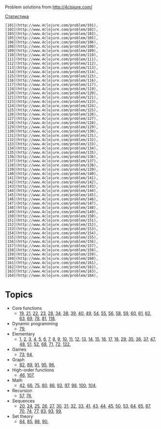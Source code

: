 Problem solutions from http://4clojure.com/

[Статистика](http://www.4clojure.com/user/raptor_mvk)

    [101](http://www.4clojure.com/problem/101),
    [102](http://www.4clojure.com/problem/102),
    [103](http://www.4clojure.com/problem/103),
    [105](http://www.4clojure.com/problem/105),
    [106](http://www.4clojure.com/problem/106),
    [108](http://www.4clojure.com/problem/108),
    [109](http://www.4clojure.com/problem/109),
    [110](http://www.4clojure.com/problem/110),
    [111](http://www.4clojure.com/problem/111),
    [112](http://www.4clojure.com/problem/112),
    [113](http://www.4clojure.com/problem/113),
    [114](http://www.4clojure.com/problem/114),
    [115](http://www.4clojure.com/problem/115),
    [116](http://www.4clojure.com/problem/116),
    [117](http://www.4clojure.com/problem/117),
    [119](http://www.4clojure.com/problem/119),
    [120](http://www.4clojure.com/problem/120),
    [121](http://www.4clojure.com/problem/121),
    [123](http://www.4clojure.com/problem/123),
    [124](http://www.4clojure.com/problem/124),
    [125](http://www.4clojure.com/problem/125),
    [126](http://www.4clojure.com/problem/126),
    [127](http://www.4clojure.com/problem/127),
    [128](http://www.4clojure.com/problem/128),
    [129](http://www.4clojure.com/problem/129),
    [130](http://www.4clojure.com/problem/130),
    [131](http://www.4clojure.com/problem/131),
    [132](http://www.4clojure.com/problem/132),
    [133](http://www.4clojure.com/problem/133),
    [134](http://www.4clojure.com/problem/134),
    [135](http://www.4clojure.com/problem/135),
    [136](http://www.4clojure.com/problem/136),
    [137](http://www.4clojure.com/problem/137),
    [138](http://www.4clojure.com/problem/138),
    [139](http://www.4clojure.com/problem/139),
    [140](http://www.4clojure.com/problem/140),
    [141](http://www.4clojure.com/problem/141),
    [142](http://www.4clojure.com/problem/142),
    [143](http://www.4clojure.com/problem/143),
    [144](http://www.4clojure.com/problem/144),
    [145](http://www.4clojure.com/problem/145),
    [146](http://www.4clojure.com/problem/146),
    [147](http://www.4clojure.com/problem/147),
    [148](http://www.4clojure.com/problem/148),
    [149](http://www.4clojure.com/problem/149),
    [150](http://www.4clojure.com/problem/150),
    [151](http://www.4clojure.com/problem/151),
    [152](http://www.4clojure.com/problem/152),
    [153](http://www.4clojure.com/problem/153),
    [154](http://www.4clojure.com/problem/154),
    [155](http://www.4clojure.com/problem/155),
    [156](http://www.4clojure.com/problem/156),
    [157](http://www.4clojure.com/problem/157),
    [158](http://www.4clojure.com/problem/158),
    [159](http://www.4clojure.com/problem/159),
    [160](http://www.4clojure.com/problem/160),
    [161](http://www.4clojure.com/problem/161),
    [162](http://www.4clojure.com/problem/162),
    [163](http://www.4clojure.com/problem/163),
    [164](http://www.4clojure.com/problem/164),

# Topics

* Core functions
  * [19](http://www.4clojure.com/problem/19),
    [21](http://www.4clojure.com/problem/21),
    [22](http://www.4clojure.com/problem/22),
    [23](http://www.4clojure.com/problem/23),
    [28](http://www.4clojure.com/problem/28),
    [34](http://www.4clojure.com/problem/34),
    [38](http://www.4clojure.com/problem/38),
    [39](http://www.4clojure.com/problem/39),
    [40](http://www.4clojure.com/problem/40),
    [49](http://www.4clojure.com/problem/49),
    [54](http://www.4clojure.com/problem/54),
    [55](http://www.4clojure.com/problem/55),
    [56](http://www.4clojure.com/problem/56),
    [58](http://www.4clojure.com/problem/58),
    [59](http://www.4clojure.com/problem/59),
    [60](http://www.4clojure.com/problem/60),
    [61](http://www.4clojure.com/problem/61),
    [62](http://www.4clojure.com/problem/62),
    [63](http://www.4clojure.com/problem/63),
    [69](http://www.4clojure.com/problem/69),
    [78](http://www.4clojure.com/problem/78),
    [81](http://www.4clojure.com/problem/81),
    [118](http://www.4clojure.com/problem/118),
* Dynamic programming
  * [79](http://www.4clojure.com/problem/79),
* Elementary
  * [1](http://www.4clojure.com/problem/1),
    [2](http://www.4clojure.com/problem/2),
    [3](http://www.4clojure.com/problem/3),
    [4](http://www.4clojure.com/problem/4),
    [5](http://www.4clojure.com/problem/5),
    [6](http://www.4clojure.com/problem/6),
    [7](http://www.4clojure.com/problem/7),
    [8](http://www.4clojure.com/problem/8),
    [9](http://www.4clojure.com/problem/9),
    [10](http://www.4clojure.com/problem/10),
    [11](http://www.4clojure.com/problem/11),
    [12](http://www.4clojure.com/problem/12),
    [13](http://www.4clojure.com/problem/13),
    [14](http://www.4clojure.com/problem/14),
    [15](http://www.4clojure.com/problem/15),
    [16](http://www.4clojure.com/problem/16),
    [17](http://www.4clojure.com/problem/17),
    [18](http://www.4clojure.com/problem/18),
    [29](http://www.4clojure.com/problem/29),
    [35](http://www.4clojure.com/problem/35),
    [36](http://www.4clojure.com/problem/36),
    [37](http://www.4clojure.com/problem/37),
    [47](http://www.4clojure.com/problem/47),
    [48](http://www.4clojure.com/problem/48),
    [51](http://www.4clojure.com/problem/51),
    [52](http://www.4clojure.com/problem/52),
    [68](http://www.4clojure.com/problem/68),
    [71](http://www.4clojure.com/problem/71),
    [72](http://www.4clojure.com/problem/72),
    [122](http://www.4clojure.com/problem/122),
* Games
  * [73](http://www.4clojure.com/problem/73),
    [94](http://www.4clojure.com/problem/94),
* Graph
  * [82](http://www.4clojure.com/problem/82),
    [89](http://www.4clojure.com/problem/89),
    [91](http://www.4clojure.com/problem/91),
    [95](http://www.4clojure.com/problem/95),
    [96](http://www.4clojure.com/problem/96),
* High-order functions
  * [46](http://www.4clojure.com/problem/46),
    [107](http://www.4clojure.com/problem/107),
* Math
  * [42](http://www.4clojure.com/problem/42),
    [66](http://www.4clojure.com/problem/66),
    [75](http://www.4clojure.com/problem/75),
    [80](http://www.4clojure.com/problem/80),
    [86](http://www.4clojure.com/problem/86),
    [92](http://www.4clojure.com/problem/92),
    [97](http://www.4clojure.com/problem/97),
    [98](http://www.4clojure.com/problem/98),
    [100](http://www.4clojure.com/problem/100),
    [104](http://www.4clojure.com/problem/104),
* Recursion
  * [57](http://www.4clojure.com/problem/57),
    [76](http://www.4clojure.com/problem/76),
* Sequences
  * [20](http://www.4clojure.com/problem/20),
    [24](http://www.4clojure.com/problem/24),
    [25](http://www.4clojure.com/problem/25),
    [26](http://www.4clojure.com/problem/26),
    [27](http://www.4clojure.com/problem/27),
    [30](http://www.4clojure.com/problem/30),
    [31](http://www.4clojure.com/problem/31),
    [32](http://www.4clojure.com/problem/32),
    [33](http://www.4clojure.com/problem/33),
    [41](http://www.4clojure.com/problem/41),
    [43](http://www.4clojure.com/problem/43),
    [44](http://www.4clojure.com/problem/44),
    [45](http://www.4clojure.com/problem/45),
    [50](http://www.4clojure.com/problem/50),
    [53](http://www.4clojure.com/problem/53),
    [64](http://www.4clojure.com/problem/64),
    [65](http://www.4clojure.com/problem/65),
    [67](http://www.4clojure.com/problem/67),
    [70](http://www.4clojure.com/problem/70),
    [74](http://www.4clojure.com/problem/74),
    [77](http://www.4clojure.com/problem/77),
    [83](http://www.4clojure.com/problem/83),
    [93](http://www.4clojure.com/problem/93),
    [99](http://www.4clojure.com/problem/99),
* Set theory
  * [84](http://www.4clojure.com/problem/84),
    [85](http://www.4clojure.com/problem/85),
    [88](http://www.4clojure.com/problem/88),
    [90](http://www.4clojure.com/problem/90),